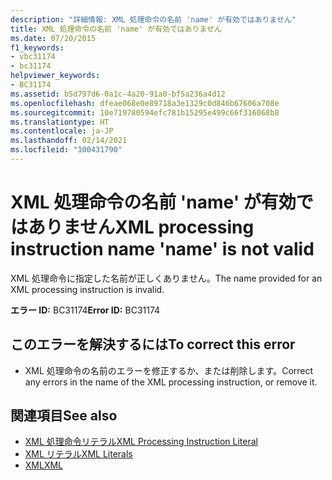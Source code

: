```yaml
---
description: "詳細情報: XML 処理命令の名前 'name' が有効ではありません"
title: XML 処理命令の名前 'name' が有効ではありません
ms.date: 07/20/2015
f1_keywords:
- vbc31174
- bc31174
helpviewer_keywords:
- BC31174
ms.assetid: b5d797d6-0a1c-4a20-91a0-bf5a236a4d12
ms.openlocfilehash: dfeae068e0e89718a3e1329c0d846b67606a708e
ms.sourcegitcommit: 10e719780594efc781b15295e499c66f316068b8
ms.translationtype: HT
ms.contentlocale: ja-JP
ms.lasthandoff: 02/14/2021
ms.locfileid: "100431790"
---
```

# <a name="xml-processing-instruction-name-name-is-not-valid"></a><span data-ttu-id="3faad-103">XML 処理命令の名前 'name' が有効ではありません</span><span class="sxs-lookup"><span data-stu-id="3faad-103">XML processing instruction name 'name' is not valid</span></span>

<span data-ttu-id="3faad-104">XML 処理命令に指定した名前が正しくありません。</span><span class="sxs-lookup"><span data-stu-id="3faad-104">The name provided for an XML processing instruction is invalid.</span></span>  
  
 <span data-ttu-id="3faad-105">**エラー ID:** BC31174</span><span class="sxs-lookup"><span data-stu-id="3faad-105">**Error ID:** BC31174</span></span>  
  
## <a name="to-correct-this-error"></a><span data-ttu-id="3faad-106">このエラーを解決するには</span><span class="sxs-lookup"><span data-stu-id="3faad-106">To correct this error</span></span>  
  
- <span data-ttu-id="3faad-107">XML 処理命令の名前のエラーを修正するか、または削除します。</span><span class="sxs-lookup"><span data-stu-id="3faad-107">Correct any errors in the name of the XML processing instruction, or remove it.</span></span>  
  
## <a name="see-also"></a><span data-ttu-id="3faad-108">関連項目</span><span class="sxs-lookup"><span data-stu-id="3faad-108">See also</span></span>

- [<span data-ttu-id="3faad-109">XML 処理命令リテラル</span><span class="sxs-lookup"><span data-stu-id="3faad-109">XML Processing Instruction Literal</span></span>](../language-reference/xml-literals/xml-processing-instruction-literal.md)
- [<span data-ttu-id="3faad-110">XML リテラル</span><span class="sxs-lookup"><span data-stu-id="3faad-110">XML Literals</span></span>](../language-reference/xml-literals/index.md)
- [<span data-ttu-id="3faad-111">XML</span><span class="sxs-lookup"><span data-stu-id="3faad-111">XML</span></span>](../programming-guide/language-features/xml/index.md)
